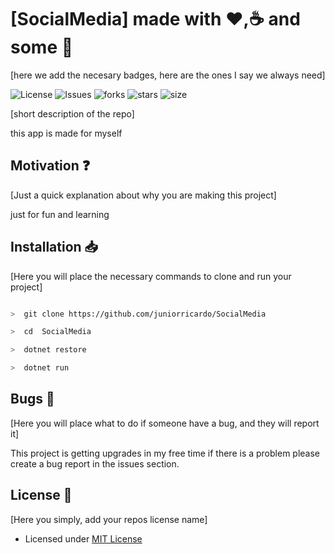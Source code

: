 # [SocialMedia] made with :heart:,:coffee: and some :beer:

[here we add the necesary badges, here are the ones I say we always need]

![License](https://img.shields.io/github/license/juniorricardo/SocialMedia.svg) ![Issues](https://img.shields.io/github/issues/juniorricardo/SocialMedia.svg) ![forks](https://img.shields.io/github/forks/juniorricardo/SocialMedia) ![stars](https://img.shields.io/github/stars/juniorricardo/SocialMedia) ![size](https://img.shields.io/github/repo-size/juniorricardo/SocialMedia)

[short description of the repo]

this app is made for myself

## Motivation :question:

[Just a quick explanation about why you are making this project]

just for fun and learning

## Installation :inbox_tray:

[Here you will place the necessary commands to clone and run your project]

```bash

>  git clone https://github.com/juniorricardo/SocialMedia

>  cd  SocialMedia

>  dotnet restore

>  dotnet run

```

## Bugs :bug:

[Here you will place what to do if someone have a bug, and they will report it]

This project is getting upgrades in my free time if there is a problem please create a bug report in the issues section.

## License :scroll:

[Here you simply, add your repos license name]

- Licensed under [MIT License](https://github.com/juniorricardo/SocialMedia/LICENSE)
